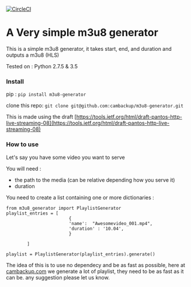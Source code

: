 [![CircleCI](https://circleci.com/gh/cambackup/m3u8-generator.svg?style=svg)](https://circleci.com/gh/cambackup/m3u8-generator)

A Very simple m3u8 generator
============================

This is a simple m3u8 generator, it takes start, end, and duration and outputs a m3u8 (HLS)

Tested on :
Python 2.7.5 & 3.5

### Install
pip :
`pip install m3u8-generator`

clone this repo:
`git clone git@github.com:cambackup/m3u8-generator.git`

This is made using the draft [https://tools.ietf.org/html/draft-pantos-http-live-streaming-08](https://tools.ietf.org/html/draft-pantos-http-live-streaming-08)

### How to use
Let's say you have some video you want to serve

You will need :

- the path to the media (can be relative depending how you serve it)
- duration

You need to create a list containing one or more dictionaries :

```
from m3u8_generator import PlaylistGenerator
playlist_entries = [
                        {
                        'name':  "Awesomevideo_001.mp4",
                        'duration' : '10.04',
                        }

        ]

playlist = PlaylistGenerator(playlist_entries).generate()
```

The idea of this is to use no dependecy and be as fast as possible,
here at [cambackup.com](https://www.cambackup.com) we generate a lot of playlist, they need to be as fast as it can be.
any suggestion please let us know.
